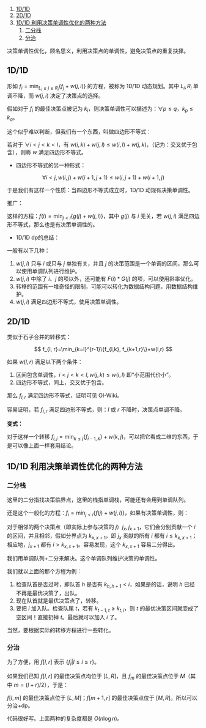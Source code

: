 1. [1D/1D](#1d1d)
2. [2D/1D](#2d1d)
3. [1D/1D 利用决策单调性优化的两种方法](#1d1d-利用决策单调性优化的两种方法)
   1. [二分栈](#二分栈)
   2. [分治](#分治)

决策单调性优化，顾名思义，利用决策点的单调性，避免决策点的重复抉择。

## 1D/1D
形如 $f_i=\min_{L_i\le j\le R_i}\{f_j+w(j,i)\}$ 的方程，被称为 1D/1D 动态规划。其中 $L_i,R_i$ 单调不降，而 $w(j,i)$ 决定了决策点的选择。

假如对于 $f_i$ 的最佳决策点被记为 $k_i$，则决策单调性可以描述为：$\forall p\le q$，$k_p\le k_q$。

这个似乎难以判断，但我们有一个东西，叫做四边形不等式：

若对于 $\forall i<j<k<l$，有 $w(i,k)+w(j,l)\le w(i,l)+w(j,k)$，（记为：交叉优于包含），则称 $w$ 满足四边形不等式。

- 四边形不等式的另一种形式：

$$
\forall i<j,w(i,j)+w(i+1,j+1)\le w(i,j+1)+w(i+1,j)
$$

于是我们有这样一个性质：当四边形不等式成立时，1D/1D 动规有决策单调性。

推广：

这样的方程：$f(i)=\min_{j<i}\{g(j)+w(j,i)\}$，其中 $g(j)$ 与 $i$ 无关，若 $w(j,i)$ 满足四边形不等式，那么也是有决策单调性的。
- 1D/1D dp的总结：

一般有以下几种：

1. $w(j,i)$ 只与 $i$ 或只与 $j$ 单独有关，并且 $j$ 的决策范围是一个单调的区间，那么可以使用单调队列进行维护。
2. $w(j,i)$ 中除了 $i$、$j$ 的项以外，还可能有 $F(i)*G(j)$ 的项，可以使用斜率优化。
3. 转移的范围有一堆奇怪的限制，可能可以转化为数据结构问题，用数据结构维护。
4. $w(j,i)$ 满足四边形不等式，使用决策单调性。


## 2D/1D

类似于石子合并的转移式：

$$
f_{l, r}=\min_{k=l}^{r-1}\{f_{l,k}, f_{k+1,r}\}+w(l,r)
$$

如果 $w(l,r)$ 满足以下两个条件：

1. 区间包含单调性，$i<j<k<l,w(j,k)\le w(i,l)$ 即“小范围代价小”。
2. 四边形不等式，同上，交叉优于包含。

那么 $f_{l,r}$ 满足四边形不等式，证明可见 OI-Wiki。

容易证明，若 $f_{l,r}$ 满足四边形不等式，则：$l$ 或 $r$ 不降时，决策点单调不降。

**变式：**

对于这样一个转移 $f_{i,j}=\min_{k\le j}\{f_{i-1,k}\}+w(k,j)$，可以把它看成二维的东西，于是可以像上面一样套用结论。

## 1D/1D 利用决策单调性优化的两种方法

### 二分栈

这里的二分指找决策临界点，这里的栈指单调栈，可能还有会用到单调队列。

还是这个一般化的方程：$f_i=\min_{j<i}\{f(j)+w(j,i)\}$，如果有决策单调性，则：

对于相邻的两个决策点（即实际上参与决策的 $j$）$j_x,j_{x+1}$，它们会分别贡献一个 $i$ 的区间，并且相邻，假如分界点为 $k_{x,x+1}$，即 $j_x$ 贡献的所有 $i$ 都有 $i\le k_{x,x+1}$；相应地，$j_{x+1}$ 都有 $i>k_{x,x+1}$。容易发现，这个 $k_{x,x+1}$ 容易二分得出。

我们用单调队列+二分来解决。这个单调队列维护决策的单调性。

我们就以上面的那个方程为例：

1. 检查队首是否过时，即队首 $h$ 是否有 $k_{h,h+1}<i$，如果是的话，说明 $h$ 已经不再是最优决策了，出队。
2. 现在队首就是最优决策点了，转移。
3. 要把 $i$ 加入队。检查队尾 $t$，若有 $k_{t-1,t}\ge k_{t,i}$，则 $t$ 的最优决策区间就变成了空区间！直接扔掉 $t$。最后就可以加入 $i$ 了。

当然，要根据实际的转移方程进行一些转化。

### 分治

为了方便，用 $f[l,r]$ 表示 $\{f_i|l\le i\le r\}$。

如果我们已知 $f[l,r]$ 的最佳决策点均位于 $[L,R]$，且 $f_{m}$ 的最佳决策点位于 $M$（其中 $m=(l+r)/2$），于是：

$f[l,m]$ 的最佳决策点位于 $[L,M]$；$f[m+1,r]$ 的最佳决策点位于 $[M,R]$。所以可以分治+dp。

代码很好写。上面两种的复杂度都是 $O(n\log n)$。